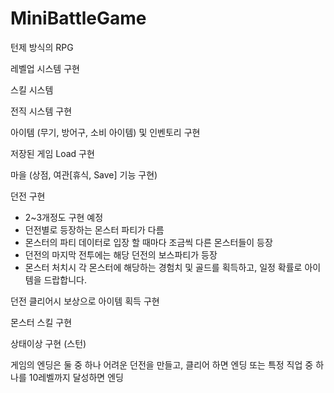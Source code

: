 # MiniBattleGame

턴제 방식의 RPG

레벨업 시스템 구현

스킬 시스템 

전직 시스템 구현

아이템 (무기, 방어구, 소비 아이템) 및 인벤토리 구현

저장된 게임 Load 구현

마을 (상점, 여관[휴식, Save] 기능 구현)

던전 구현 
 - 2~3개정도 구현 예정
 - 던전별로 등장하는 몬스터 파티가 다름
 - 몬스터의 파티 데이터로 입장 할 때마다 조금씩 다른 몬스터들이 등장
 - 던전의 마지막 전투에는 해당 던전의 보스파티가 등장
 - 몬스터 처치시 각 몬스터에 해당하는 경험치 및 골드를 획득하고, 일정 확률로 아이템을 드랍합니다.
 
던전 클리어시 보상으로 아이템 획득 구현

몬스터 스킬 구현

상태이상 구현 (스턴)

게임의 엔딩은 둘 중 하나
어려운 던전을 만들고, 클리어 하면 엔딩
또는 특정 직업 중 하나를 10레벨까지 달성하면 엔딩

